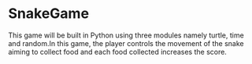 # SnakeGame
This game will be built in Python using three modules namely turtle, time and random.In this game, the player controls the movement of the snake aiming to collect food and each food collected increases the score.
